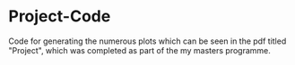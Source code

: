 # Project-Code
Code for generating the numerous plots which can be seen in the pdf titled "Project", which was completed as part of the my masters programme.
